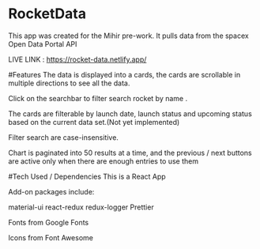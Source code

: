 # RocketData
This app was created for the Mihir pre-work. It pulls data from the spacex Open Data Portal API

LIVE LINK : https://rocket-data.netlify.app/

#Features
The data is displayed into a cards, the cards are scrollable in multiple directions to see all the data.

Click on the searchbar to filter search rocket by name .

The cards are filterable by launch date, launch status and upcoming status based on the current data set.(Not yet implemented)

Filter search are case-insensitive.

Chart is paginated into 50 results at a time, and the previous / next buttons are active only when there are enough entries to use them

#Tech Used / Dependencies
This is a React App

Add-on packages include:

material-ui
react-redux
redux-logger
Prettier

Fonts from Google Fonts

Icons from Font Awesome
